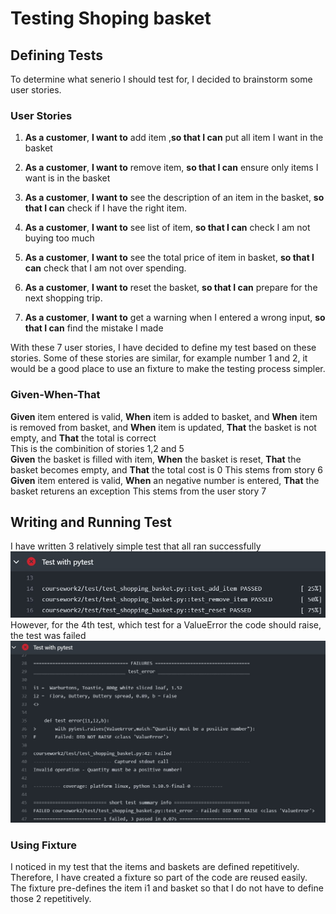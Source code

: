 # Testing Shoping basket

## Defining Tests
To determine what senerio I should test for, I decided to brainstorm some user stories.   
### User Stories   
1. **As a customer**, **I want to** add item ,**so that I can** put all item I want in the basket   

2. **As a customer**, **I want to** remove item, **so that I can** ensure only items I want is in the basket  

3. **As a customer**, **I want to** see the description of an item in the basket, **so that I can** check if I have the right item.   

4. **As a customer**, **I want to** see list of item, **so that I can** check I am not buying too much

5. **As a customer**, **I want to** see the total price of item in basket, **so that I can** check that I am not over spending.

6. **As a customer**, **I want to** reset the basket, **so that I can** prepare for the next shopping trip.   

7. **As a customer**, **I want to** get a warning when I entered a wrong input, **so that I can** find the mistake I made   

With these 7 user stories, I have decided to define my test based on these stories.
Some of these stories are similar, for example number 1 and 2, it would be a good place to use an fixture to make the testing process simpler. 

### Given-When-That
**Given** item entered is valid, **When** item is added to basket, and **When** item is removed from basket, and **When** item is updated, **That** the basket is not empty, and **That** the total is correct   
This is the combinition of stories 1,2 and 5   
**Given** the basket is filled with item, **When** the basket is reset, **That** the basket becomes empty, and **That** the total cost is 0
This stems from story 6   
**Given** item entered is valid, **When** an negative number is entered, **That** the basket returens an exception
This stems from the user story 7
## Writing and Running Test
I have written 3 relatively simple test that all ran successfully
![image](test_screenshot/test_1_2_3.jpg) 
However, for the 4th test, which test for a ValueError the code should raise, the test was failed
![image](test_screenshot/test_4.jpg) 
### Using Fixture
I noticed in my test that the items and baskets are defined repetitively. Therefore, I have created a fixture so part of the code are reused easily.   
The fixture pre-defines the item i1 and basket so that I do not have to define those 2 repetitively.


